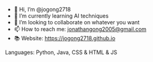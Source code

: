 - 👋 Hi, I’m @jogong2718
- 🌱 I’m currently learning AI techniques
- 💞️ I’m looking to collaborate on whatever you want
- 📫 How to reach me: jonathangong2005@gmail.com
- 📚 Website: https://jogong2718.github.io

Languages: Python, Java, CSS & HTML & JS

<!---
jogong2718/jogong2718 is a ✨ special ✨ repository because its `README.md` (this file) appears on your GitHub profile.
You can click the Preview link to take a look at your changes.
--->
